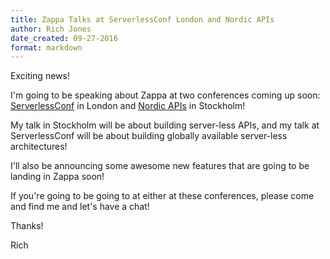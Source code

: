 ```yaml
---
title: Zappa Talks at ServerlessConf London and Nordic APIs 
author: Rich Jones
date_created: 09-27-2016
format: markdown
---
```


Exciting news!

I'm going to be speaking about Zappa at two conferences coming up soon: [ServerlessConf](http://serverlessconf.io/) in London and [Nordic APIs](http://nordicapis.com/) in Stockholm!

My talk in Stockholm will be about building server-less APIs, and my talk at ServerlessConf will be about building globally available server-less architectures!

I'll also be announcing some awesome new features that are going to be landing in Zappa soon!

If you're going to be going to at either at these conferences, please come and find me and let's have a chat!

Thanks!

Rich
